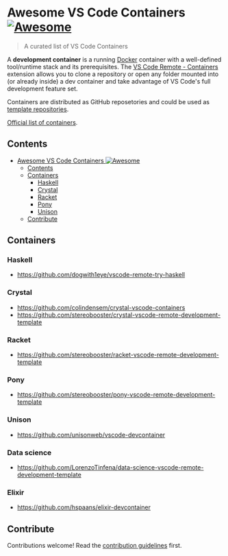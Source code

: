 # Awesome VS Code Containers [![Awesome](https://awesome.re/badge.svg)](https://awesome.re)

> A curated list of VS Code Containers

A **development container** is a running [Docker](https://www.docker.com) container with a well-defined tool/runtime stack and its prerequisites. The [VS Code Remote - Containers](https://aka.ms/vscode-remote/download/containers) extension allows you to clone a repository or open any folder mounted into (or already inside) a dev container and take advantage of VS Code's full development feature set.

Containers are distributed as GitHub reposetories and could be used as [template repositories](https://docs.github.com/en/free-pro-team@latest/github/creating-cloning-and-archiving-repositories/creating-a-template-repository).

[Official list of containers](https://github.com/microsoft/vscode-dev-containers/tree/master/containers).

## Contents

<!-- START doctoc generated TOC please keep comment here to allow auto update -->
<!-- DON'T EDIT THIS SECTION, INSTEAD RE-RUN doctoc TO UPDATE -->

- [Awesome VS Code Containers ![Awesome](https://awesome.re)](#awesome-vs-code-containers-)
  - [Contents](#contents)
  - [Containers](#containers)
    - [Haskell](#haskell)
    - [Crystal](#crystal)
    - [Racket](#racket)
    - [Pony](#pony)
    - [Unison](#unison)
  - [Contribute](#contribute)

<!-- END doctoc generated TOC please keep comment here to allow auto update -->

## Containers

### Haskell

- https://github.com/dogwith1eye/vscode-remote-try-haskell

### Crystal

- https://github.com/colindensem/crystal-vscode-containers
- https://github.com/stereobooster/crystal-vscode-remote-development-template

### Racket

- https://github.com/stereobooster/racket-vscode-remote-development-template

### Pony

- https://github.com/stereobooster/pony-vscode-remote-development-template

### Unison

- https://github.com/unisonweb/vscode-devcontainer

### Data science

- https://github.com/LorenzoTinfena/data-science-vscode-remote-development-template

### Elixir

- https://github.com/hspaans/elixir-devcontainer

## Contribute

Contributions welcome! Read the [contribution guidelines](contributing.md) first.
